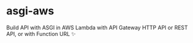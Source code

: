 # asgi-aws

Build API with ASGI in AWS Lambda with API Gateway HTTP API or REST API, or with
Function URL ✨
